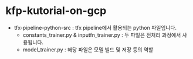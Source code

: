 # kfp-kutorial-on-gcp

* tfx-pipeline-python-src : tfx pipeline에서 활용되는 python 파일입니다.
  * constants_trainer.py & inputfn_trainer.py : 두 파일은 전처리 과정에서 사용됩니다.
  * model_trainer.py : 해당 파일은 모델 빌드 및 저장 등의 역할

